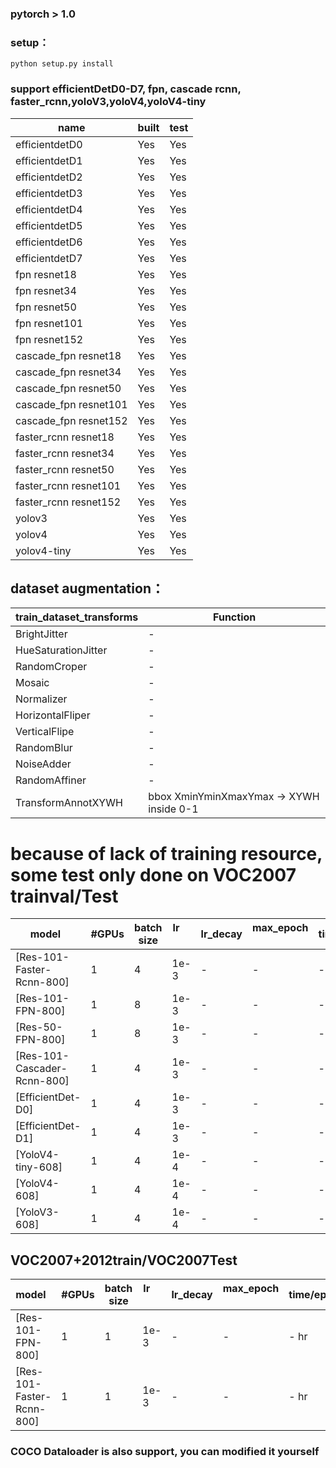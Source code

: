 ### pytorch > 1.0
### setup：
```
python setup.py install
```

### support efficientDetD0-D7, fpn, cascade rcnn, faster_rcnn,yoloV3,yoloV4,yoloV4-tiny

| name | built |test |
| ------ | ------ | ------ |
| efficientdetD0| Yes |Yes |
| efficientdetD1| Yes |Yes |
| efficientdetD2| Yes |Yes |
| efficientdetD3| Yes |Yes |
| efficientdetD4| Yes |Yes |
| efficientdetD5| Yes |Yes |
| efficientdetD6| Yes |Yes |
| efficientdetD7| Yes |Yes |
| fpn resnet18|  Yes |Yes |
| fpn resnet34|  Yes |Yes |
| fpn resnet50|  Yes |Yes |
| fpn resnet101|  Yes |Yes |
| fpn resnet152|  Yes |Yes |
| cascade_fpn resnet18|  Yes |Yes |
| cascade_fpn resnet34|  Yes |Yes |
| cascade_fpn resnet50|  Yes |Yes |
| cascade_fpn resnet101|  Yes |Yes |
| cascade_fpn resnet152|  Yes |Yes |
| faster_rcnn resnet18|  Yes |Yes |
| faster_rcnn resnet34|  Yes |Yes |
| faster_rcnn resnet50|  Yes |Yes |
| faster_rcnn resnet101|  Yes |Yes |
| faster_rcnn resnet152|  Yes |Yes |
| yolov3|  Yes |Yes |
| yolov4|  Yes |Yes |
| yolov4-tiny|  Yes |Yes |

## dataset  augmentation：
| train_dataset_transforms | Function |
| ------ | ------ | 
| BrightJitter| -|
| HueSaturationJitter|  - |
| RandomCroper|  - |
| Mosaic|  - |
| Normalizer|  - |
| HorizontalFliper|  - |
| VerticalFlipe|  - |
| RandomBlur|  - |
| NoiseAdder|  - |
|RandomAffiner|  - |
| TransformAnnotXYWH| bbox XminYminXmaxYmax -> XYWH inside 0-1 |

# because of lack of training resource, some test only done on VOC2007 trainval/Test
model    | #GPUs | batch size | lr        | lr_decay | max_epoch     |  time/epoch | mem/GPU | mAP 
|---------|--------|-----|--------|-----|-----|-------|--------|-----|
|[Res-101-Faster-Rcnn-800] | 1 | 4 | 1e-3 | -   | -   |  - hr | - MB  | 71.1% |
|[Res-101-FPN-800] | 1 | 8 | 1e-3 | -   | -   |  - hr | - MB  | 74.3% |
|[Res-50-FPN-800] | 1 | 8 | 1e-3 | -   | -   |  - hr | - MB  | 71.4% |
|[Res-101-Cascader-Rcnn-800] | 1 | 4 | 1e-3 | -   | -   |  - hr | - MB  | 72.7%|
|[EfficientDet-D0] | 1 | 4 | 1e-3 | -   | -   |  - hr | - MB  | 48.9% |
|[EfficientDet-D1] | 1 | 4 | 1e-3 | -   | -   |  - hr | - MB  | 52.1%|
|[YoloV4-tiny-608] | 1 | 4 | 1e-4 | -   | -   |  - hr | 23.7 MB  | 53.1%| 
|[YoloV4-608] | 1 | 4 | 1e-4 | -   | -   |  - hr | 257 MB  | 70.3%|
|[YoloV3-608] | 1 | 4 | 1e-4 | -   | -   |  - hr | 247 MB  | 65.7% |

## VOC2007+2012train/VOC2007Test
|model    | #GPUs | batch size | lr        | lr_decay | max_epoch     |  time/epoch | mem/GPU | mAP |
|---------|--------|-----|--------|-----|-----|-------|--------|-----|
|[Res-101-FPN-800] | 1 | 1 | 1e-3 | -   | -   |  - hr | - MB  | 82.9% |
|[Res-101-Faster-Rcnn-800] | 1 | 1 | 1e-3 | -   | -   |  - hr | - MB  | 78.8%|

### COCO Dataloader is also support, you can modified it yourself